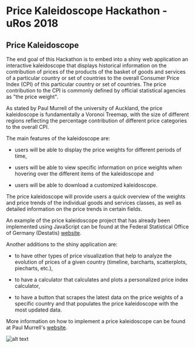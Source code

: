 Price Kaleidoscope Hackathon - uRos 2018
================

Price Kaleidoscope
------------------

The end goal of this Hackathon is to embed into a shiny web application an interactive kaleidoscope that displays historical information on the contribution of prices of the products of the basket of goods and services of a particular country or set of countries to the overall Consumer Price Index (CPI) of this particular country or set of countries. The price contribution to the CPI is commonly defined by official statistical agencies as "the price weight".

As stated by Paul Murrell of the university of Auckland, the price kaleidoscope is fundamentally a Voronoi Treemap, with the size of different regions reflecting the percentage contribution of different price categories to the overall CPI.

The main features of the kaleidoscope are:

-   users will be able to display the price weights for different periods of time,

-   users will be able to view specific information on price weights when hovering over the different items of the kaleidoscope and

-   users will be able to download a customized kaleidoscope.

The price kaleidoscope will provide users a quick overview of the weights and price trends of the individual goods and services classes, as well as detailed information on the price trends in certain fields.

An example of the price kaleidoscope project that has already been implemented using JavaScript can be found at the Federal Statistical Office of Germany (Destatis) [website](https://service.destatis.de/Voronoi/PriceKaleidoscope.svg).

Another additions to the shiny application are:

-   to have other types of price visualization that help to analyze the evolution of prices of a given country (timeline, barcharts, scatterplots, piecharts, etc.),

-   to have a calculator that calculates and plots a personalized price index calculator,

-   to have a button that scrapes the latest data on the price weights of a specific country and that populates the price kaleidoscope with the most updated data.

More information on how to implement a price kaleidoscope can be found at Paul Murrell's [website](https://www.stat.auckland.ac.nz/~paul/Reports/pricekaleidoscope/pricekaleidoscope.html).

![alt text](https://github.com/uRos2018/unconfUROS/blob/master/images/destatis.png)

